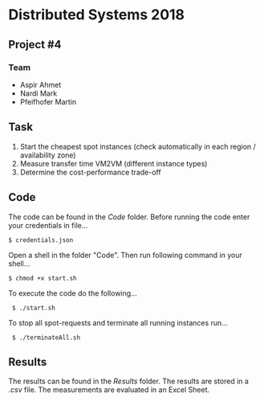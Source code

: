 # Distributed Systems 2018
## Project #4

### Team

- Aspir Ahmet
- Nardi Mark
- Pfeifhofer Martin

## Task

1. Start the cheapest spot instances (check automatically in each region / availability zone)
2. Measure transfer time VM2VM (different instance types)
3. Determine the cost-performance trade-off

## Code
The code can be found in the *Code* folder.
Before running the code enter your credentials in file...

	$ credentials.json
	
Open a shell in the folder "Code".
Then run following command in your shell...

	$ chmod +x start.sh

To execute the code do the following...

     $ ./start.sh
	 
To stop all spot-requests and terminate all running instances run...
	 
	 $ ./terminateAll.sh

## Results

The results can be found in the *Results* folder. The results are stored in a *.csv* file. The measurements are evaluated in an Excel Sheet.
